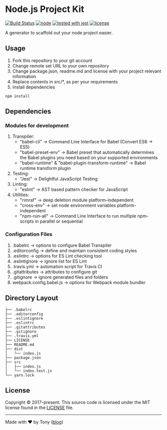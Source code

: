 # Node.js Project Kit

[![Build Status](https://travis-ci.org/tonyc726/node-project-kit.svg?style=flat-square&branch=master)](https://travis-ci.org/tonyc726/node-project-kit)
[![node](https://img.shields.io/node/v/gh-badges.svg?style=flat-square)](https://github.com/tonyc726/node-project-kit)
[![tested with jest](https://img.shields.io/badge/tested_with-jest-99424f.svg)](https://github.com/facebook/jest)
[![license](https://img.shields.io/github/license/mashape/apistatus.svg?style=flat-square)](https://github.com/tonyc726/node-project-kit)

A generator to scaffold out your node project easier.

## Usage

1. Fork this repository to your git account
2. Change remote set URL to your own repository
3. Change package.json, readme.md and license with your project relevant information
4. Replace contents in src/*, as per your requirements
5. Install dependencies
```
npm install
```

## Dependencies

### Modules for development
1. Transpiler:
    * "babel-cli" -> Command Line Interface for Babel (Convert ES6 -> ES5)
    * "babel-preset-env" -> Babel preset that automatically determines the Babel plugins you need based on your supported environments
    * "babel-runtime" & "babel-plugin-transform-runtime" -> Babel runtime transform plugin
2. Testing:
    * "Jest" -> Delightful JavaScript Testing
3. Linting:
    * "eslint" -> AST based pattern checker for JavaScript
4. Utilities:
    * "rimraf" -> deep deletion module platform-independent
    * "cross-env" -> set node environment variables platform-independent
    * "npm-run-all" -> Command Line Interface to run multiple npm-scripts in parallel or sequential

### Configuration Files

1. .babelrc -> options to configure Babel Transpiler
2. .editorconfig -> define and maintain consistent coding styles
3. .eslintrc -> options for ES Lint checking tool
4. .eslintignore -> ignore list for ES Lint
5. .travis.yml -> automation script for Travis CI
6. .gitattributes -> attributes to configure git
7. .gitignore -> ignore generated files and folders
8. webpack.config.babel.js -> options for Webpack module bundler

## Directory Layout
```
├── .babelrc
├── .editorconfig
├── .eslintignore
├── .eslintrc
├── .gitattributes
├── .gitignore
├── .travis.yml
├── LICENSE
├── README.md
├── dist
│   └── index.js
├── package.json
├── src
│   ├── index.js
│   └── index.test.js
└── yarn.lock
```

## License

Copyright © 2017-present. This source code is licensed under the MIT license found in the
[LICENSE](https://github.com/tonyc726/node-project-kit/blob/master/LICENSE) file.

---
Made with ♥ by Tony ([blog](https://itony.net))
